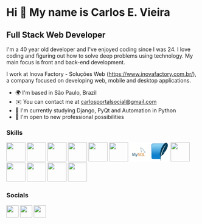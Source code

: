 Hi 👋 My name is Carlos E. Vieira
=================================

Full Stack Web Developer
------------------------

I'm a 40 year old developer and I've enjoyed coding since I was 24. I love coding and figuring out how to solve deep problems using technology. My main focus is front and back-end development.

I work at Inova Factory - Soluções Web (https://www.inovafactory.com.br/), a company focused on developing web, mobile and desktop applications.

* 🌍  I'm based in São Paulo, Brazil
* ✉️  You can contact me at [carlosportalsocial@gmail.com](mailto:carlosportalsocial@gmail.com)
* 🧠  I'm currently studying Django, PyQt and Automation in Python
* 🤝  I'm open to new professional possibilities

### Skills

<p>
<img src="https://cdn-icons-png.flaticon.com/512/732/732212.png" width="50" height="50">
<img src="https://cdn-icons-png.flaticon.com/512/732/732190.png" width="50" height="50">
<img src="https://avatars.githubusercontent.com/u/2918581?s=280&v=4" width="50" height="50">
<img src="https://camo.githubusercontent.com/4b2b52e6181813394e588e93a0c96a6db56d02cdbed133e9989b24a99da8c659/68747470733a2f2f64617368626f6172642e736e617063726166742e696f2f736974655f6d656469612f6170706d656469612f323031372f30342f7770636f6d2e706e67" width="50" height="50">
  
<img src="https://cdn.icon-icons.com/icons2/1381/PNG/512/com_94184.png" width="50" height="50">
<img src="https://avatars0.githubusercontent.com/u/958072" width="50" height="50">
<img src="https://raw.githubusercontent.com/github/explore/80688e429a7d4ef2fca1e82350fe8e3517d3494d/topics/mysql/mysql.png" width="50" height="50">
<img src="https://raw.githubusercontent.com/github/explore/2d218e3aa252dc90eef269b34eeec1fbd15dc07e/topics/sqlite/sqlite.png" width="50" height="50">
<img src="https://camo.githubusercontent.com/7b23e6c442adf9ef0714d6b52c2621b3ebef58bcc2f101b8dabab05904201e4f/68747470733a2f2f63646e2e69636f6e73636f75742e636f6d2f69636f6e2f667265652f706e672d3235362f6a6176612d34332d3536393330352e706e67" width="50" height="50">
<img src="https://user-images.githubusercontent.com/20749736/29601283-58be7ef6-87f8-11e7-82b5-0bfe982044d2.png" width="50" height="50">
<img src="https://camo.githubusercontent.com/9f7002fa85f5bc686e82076e686b18b1b56835800059e455b9f913a091d9083c/687474703a2f2f75706c6f61642e77696b696d656469612e6f72672f77696b6970656469612f636f6d6d6f6e732f7468756d622f632f63332f507974686f6e2d6c6f676f2d6e6f746578742e7376672f3230303070782d507974686f6e2d6c6f676f2d6e6f746578742e7376672e706e67" width="50" height="50">
<img src="https://upload.wikimedia.org/wikipedia/commons/thumb/f/fc/Qt_logo_2013.svg/1200px-Qt_logo_2013.svg.png" width="50" height="50">
<img src="https://camo.githubusercontent.com/537f66454b766b0d56da91225206ebf6d28ecff24d84668d52cf9430e02460fd/68747470733a2f2f63646e2e776f726c64766563746f726c6f676f2e636f6d2f6c6f676f732f646a616e676f2e737667" width="50" height="50">
</p>

### Socials

<p align="left"><a href="https://github.com/carlos-e-vieira" target="_blank" rel="noreferrer"><img src="https://raw.githubusercontent.com/danielcranney/readme-generator/main/public/icons/socials/github-dark.svg" width="32" height="32" /></a> <a href="https://www.linkedin.com/in/carlos-eduardo-1a740a1a2/" target="_blank" rel="noreferrer"><img src="https://raw.githubusercontent.com/danielcranney/readme-generator/main/public/icons/socials/linkedin.svg" width="32" height="32" /></a> <a href="https://www.instagram.com/carloseduvie/" target="_blank" rel="noreferrer"><img src="https://raw.githubusercontent.com/danielcranney/readme-generator/main/public/icons/socials/instagram.svg" width="32" height="32" /></a> </p>


